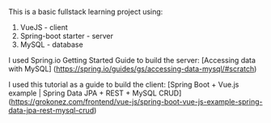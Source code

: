 This is a basic fullstack learning project using:

   1. VueJS - client
   2. Spring-boot starter - server
   3. MySQL - database

I used Spring.io Getting Started Guide to build the server:
[Accessing data with MySQL] (https://spring.io/guides/gs/accessing-data-mysql/#scratch)

I used this tutorial as a guide to build the client: 
[Spring Boot + Vue.js example | Spring Data JPA + REST + MySQL CRUD] (https://grokonez.com/frontend/vue-js/spring-boot-vue-js-example-spring-data-jpa-rest-mysql-crud)
